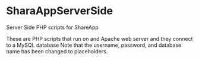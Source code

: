 # SharaAppServerSide
Server Side PHP scripts for ShareApp

These are PHP scripts that run on and Apache web server and they connect to a MySQL database
Note that the username, password, and database name has been changed to placeholders.

